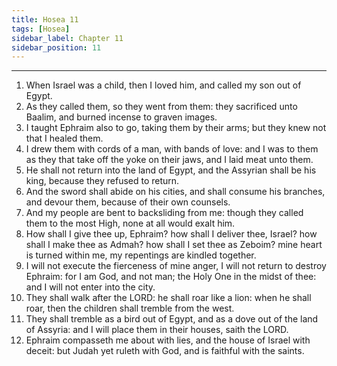 ```yaml
---
title: Hosea 11
tags: [Hosea]
sidebar_label: Chapter 11
sidebar_position: 11
---
```


---
1. When Israel was a child, then I loved him, and called my son out of Egypt.
2. As they called them, so they went from them: they sacrificed unto Baalim, and burned incense to graven images.
3. I taught Ephraim also to go, taking them by their arms; but they knew not that I healed them.
4. I drew them with cords of a man, with bands of love: and I was to them as they that take off the yoke on their jaws, and I laid meat unto them.
5. He shall not return into the land of Egypt, and the Assyrian shall be his king, because they refused to return.
6. And the sword shall abide on his cities, and shall consume his branches, and devour them, because of their own counsels.
7. And my people are bent to backsliding from me: though they called them to the most High, none at all would exalt him.
8. How shall I give thee up, Ephraim? how shall I deliver thee, Israel? how shall I make thee as Admah? how shall I set thee as Zeboim? mine heart is turned within me, my repentings are kindled together.
9. I will not execute the fierceness of mine anger, I will not return to destroy Ephraim: for I am God, and not man; the Holy One in the midst of thee: and I will not enter into the city.
10. They shall walk after the LORD: he shall roar like a lion: when he shall roar, then the children shall tremble from the west.
11. They shall tremble as a bird out of Egypt, and as a dove out of the land of Assyria: and I will place them in their houses, saith the LORD.
12. Ephraim compasseth me about with lies, and the house of Israel with deceit: but Judah yet ruleth with God, and is faithful with the saints.